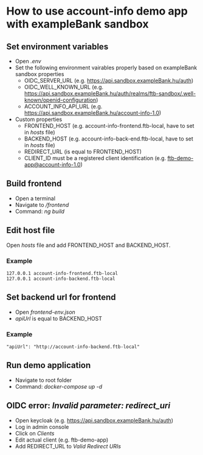 # How to use account-info demo app with exampleBank sandbox

## Set environment variables

* Open *.env*
* Set the following environment vairables properly based on exampleBank sandbox properties
  * OIDC_SERVER_URL (e.g. https://api.sandbox.exampleBank.hu/auth)
  * OIDC_WELL_KNOWN_URL (e.g. https://api.sandbox.exampleBank.hu/auth/realms/ftb-sandbox/.well-known/openid-configuration)
  * ACCOUNT_INFO_API_URL (e.g. https://api.sandbox.exampleBank.hu/account-info-1.0)
* Custom properties
  * FRONTEND_HOST (e.g. account-info-frontend.ftb-local, have to set in *hosts* file)
  * BACKEND_HOST (e.g. account-info-back-end.ftb-local, have to set in *hosts* file)
  * REDIRECT_URL (is equal to FRONTEND_HOST)
  * CLIENT_ID must be a registered client identification (e.g. ftb-demo-app@account-info-1.0)

## Build frontend

* Open a terminal
* Navigate to */frontend*
* Command: *ng build*

## Edit host file

Open *hosts* file and add FRONTEND_HOST and BACKEND_HOST.

### Example

```hosts file
127.0.0.1 account-info-frontend.ftb-local
127.0.0.1 account-info-backend.ftb-local
```

## Set backend url for frontend

* Open *frontend-env.json*
* *apiUrl* is equal to BACKEND_HOST

### Example

```frontend environment
"apiUrl": "http://account-info-backend.ftb-local"
```

## Run demo application

* Navigate to root folder
* Command: *docker-compose up -d*

## OIDC error: *Invalid parameter: redirect_uri*

* Open keycloak (e.g. https://api.sandbox.exampleBank.hu/auth)
* Log in admin console
* Click on *Clients*
* Edit actual client (e.g. ftb-demo-app)
* Add REDIRECT_URL to *Valid Redirect URIs*
